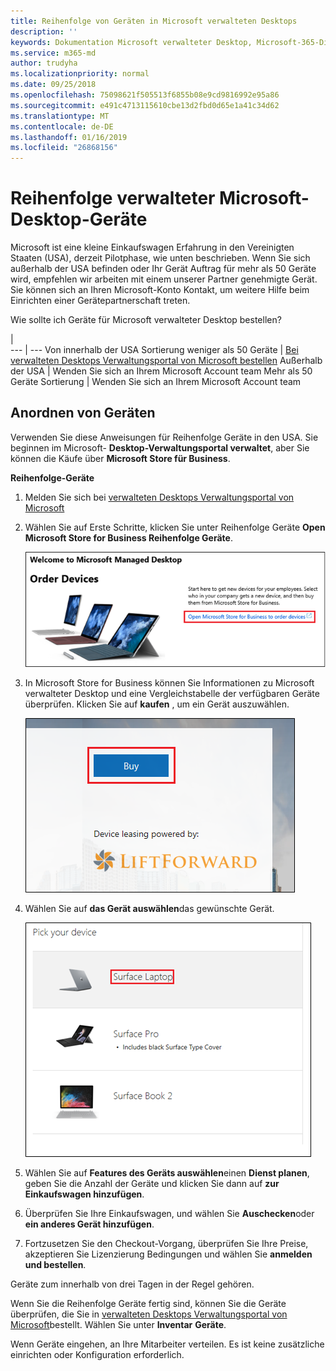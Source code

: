 ```yaml
---
title: Reihenfolge von Geräten in Microsoft verwalteten Desktops
description: ''
keywords: Dokumentation Microsoft verwalteter Desktop, Microsoft-365-Dienst
ms.service: m365-md
author: trudyha
ms.localizationpriority: normal
ms.date: 09/25/2018
ms.openlocfilehash: 75098621f505513f6855b08e9cd9816992e95a86
ms.sourcegitcommit: e491c4713115610cbe13d2fbd0d65e1a41c34d62
ms.translationtype: MT
ms.contentlocale: de-DE
ms.lasthandoff: 01/16/2019
ms.locfileid: "26868156"
---
```

# <a name="order-microsoft-managed-desktop-devices"></a>Reihenfolge verwalteter Microsoft-Desktop-Geräte

Microsoft ist eine kleine Einkaufswagen Erfahrung in den Vereinigten Staaten (USA), derzeit Pilotphase, wie unten beschrieben. Wenn Sie sich außerhalb der USA befinden oder Ihr Gerät Auftrag für mehr als 50 Geräte wird, empfehlen wir arbeiten mit einem unserer Partner genehmigte Gerät. Sie können sich an Ihren Microsoft-Konto Kontakt, um weitere Hilfe beim Einrichten einer Gerätepartnerschaft treten.

Wie sollte ich Geräte für Microsoft verwalteter Desktop bestellen?

  |   
 --- | ---
Von innerhalb der USA Sortierung weniger als 50 Geräte | [Bei verwalteten Desktops Verwaltungsportal von Microsoft bestellen](https://aka.ms/mmdportal)
Außerhalb der USA | Wenden Sie sich an Ihrem Microsoft Account team
Mehr als 50 Geräte Sortierung | Wenden Sie sich an Ihrem Microsoft Account team

## <a name="order-devices"></a>Anordnen von Geräten
Verwenden Sie diese Anweisungen für Reihenfolge Geräte in den USA. Sie beginnen im Microsoft- **Desktop-Verwaltungsportal verwaltet**, aber Sie können die Käufe über **Microsoft Store für Business**. 

 **Reihenfolge-Geräte**
 1. Melden Sie sich bei [verwalteten Desktops Verwaltungsportal von Microsoft](https://aka.ms/mmdportal)
 2. Wählen Sie auf Erste Schritte, klicken Sie unter Reihenfolge Geräte **Open Microsoft Store for Business Reihenfolge Geräte**.
 
    ![Erste Schritte, bestellen Sie Geräte](images/mmd-order-devices.png)
    
3. In Microsoft Store for Business können Sie Informationen zu Microsoft verwalteter Desktop und eine Vergleichstabelle der verfügbaren Geräte überprüfen. Klicken Sie auf **kaufen** , um ein Gerät auszuwählen. 

    ![Anmelden für Unternehmen, kaufen](images/msfb-buy.png)

4. Wählen Sie auf **das Gerät auswählen**das gewünschte Gerät. 

    ![Anmelden für Unternehmen, Gerät auswählen](images/msfb-pick-device.png)

5. Wählen Sie auf **Features des Geräts auswählen**einen **Dienst planen**, geben Sie die Anzahl der Geräte und klicken Sie dann auf **zur Einkaufswagen hinzufügen**.

6. Überprüfen Sie Ihre Einkaufswagen, und wählen Sie **Auschecken**oder **ein anderes Gerät hinzufügen**. 

7. Fortzusetzen Sie den Checkout-Vorgang, überprüfen Sie Ihre Preise, akzeptieren Sie Lizenzierung Bedingungen und wählen Sie **anmelden und bestellen**. 

Geräte zum innerhalb von drei Tagen in der Regel gehören. 

Wenn Sie die Reihenfolge Geräte fertig sind, können Sie die Geräte überprüfen, die Sie in [verwalteten Desktops Verwaltungsportal von Microsoft](https://aka.ms/mmdportal)bestellt. Wählen Sie unter **Inventar** **Geräte**. 

Wenn Geräte eingehen, an Ihre Mitarbeiter verteilen. Es ist keine zusätzliche einrichten oder Konfiguration erforderlich. 

